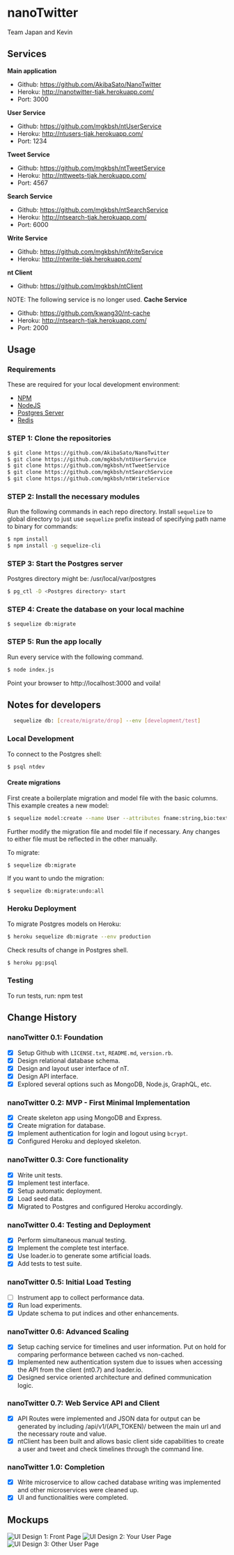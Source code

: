
# nanoTwitter

Team Japan and Kevin

## Services
**Main application**
* Github: https://github.com/AkibaSato/NanoTwitter
* Heroku: http://nanotwitter-tjak.herokuapp.com/
* Port: 3000

**User Service**
* Github: https://github.com/mgkbsh/ntUserService
* Heroku: http://ntusers-tjak.herokuapp.com/
* Port: 1234

**Tweet Service**
* Github: https://github.com/mgkbsh/ntTweetService
* Heroku: http://nttweets-tjak.herokuapp.com/
* Port: 4567

**Search Service**
* Github: https://github.com/mgkbsh/ntSearchService
* Heroku: http://ntsearch-tjak.herokuapp.com/
* Port: 6000

**Write Service**
* Github: https://github.com/mgkbsh/ntWriteService
* Heroku: http://ntwrite-tjak.herokuapp.com/

**nt Client**
* Github: https://github.com/mgkbsh/ntClient

NOTE: The following service is no longer used.
**Cache Service**
* Github: https://github.com/kwang30/nt-cache
* Heroku: http://ntsearch-tjak.herokuapp.com/
* Port: 2000





## Usage
### Requirements
These are required for your local development environment:

* [NPM](https://www.npmjs.com/)
* [NodeJS](https://nodejs.org/)
* [Postgres Server](https://www.postgresql.org/)
* [Redis](https://redis.io/)

### STEP 1: Clone the repositories
```sh
$ git clone https://github.com/AkibaSato/NanoTwitter
$ git clone https://github.com/mgkbsh/ntUserService
$ git clone https://github.com/mgkbsh/ntTweetService
$ git clone https://github.com/mgkbsh/ntSearchService
$ git clone https://github.com/mgkbsh/ntWriteService

```

### STEP 2: Install the necessary modules
Run the following commands in each repo directory.
Install `sequelize` to global directory to just use `sequelize` prefix instead of specifying path name to binary for commands:
```sh
$ npm install
$ npm install -g sequelize-cli
```

### STEP 3: Start the Postgres server
Postgres directory might be: /usr/local/var/postgres
```sh
$ pg_ctl -D <Postgres directory> start
```

### STEP 4: Create the database on your local machine
```sh
$ sequelize db:migrate
```

### STEP 5: Run the app locally
Run every service with the following command.
```sh
$ node index.js
```
Point your browser to http://localhost:3000 and voila!

## Notes for developers
```sh
  sequelize db: [create/migrate/drop] --env [development/test]
```

### Local Development
To connect to the Postgres shell:
```sh
$ psql ntdev
```

#### Create migrations
First create a boilerplate migration and model file with the basic columns. This example creates a new model:
```sh
$ sequelize model:create --name User --attributes fname:string,bio:text
```

Further modify the migration file and model file if necessary. Any changes to either file must be reflected in the other manually.

To migrate:
```sh
$ sequelize db:migrate
```
If you want to undo the migration:
```
$ sequelize db:migrate:undo:all
```

### Heroku Deployment
To migrate Postgres models on Heroku:
```sh
$ heroku sequelize db:migrate --env production
```
Check results of change in Postgres shell.
```sh
$ heroku pg:psql
```

### Testing
To run tests, run:
npm test

## Change History
### nanoTwitter 0.1: Foundation
- [x] Setup Github with `LICENSE.txt`, `README.md`, `version.rb`.
- [x] Design relational database schema.
- [x] Design and layout user interface of nT.
- [x] Design API interface.
- [x] Explored several options such as MongoDB, Node.js, GraphQL, etc.

### nanoTwitter 0.2: MVP - First Minimal Implementation
- [x] Create skeleton app using MongoDB and Express.
- [x] Create migration for database.
- [x] Implement authentication for login and logout using `bcrypt`.
- [x] Configured Heroku and deployed skeleton.

### nanoTwitter 0.3: Core functionality
- [x] Write unit tests.
- [x] Implement test interface.
- [x] Setup automatic deployment.
- [x] Load seed data.
- [x] Migrated to Postgres and configured Heroku accordingly.

### nanoTwitter 0.4: Testing and Deployment
- [x] Perform simultaneous manual testing.
- [x] Implement the complete test interface.
- [x] Use loader.io to generate some artificial loads.
- [x] Add tests to test suite.

### nanoTwitter 0.5: Initial Load Testing
- [ ] Instrument app to collect performance data.
- [x] Run load experiments.
- [x] Update schema to put indices and other enhancements.

### nanoTwitter 0.6: Advanced Scaling
- [x] Setup caching service for timelines and user information. Put on hold for comparing performance between cached vs non-cached.
- [x] Implemented new authentication system due to issues when accessing the API from the client (nt0.7) and loader.io.
- [x] Designed service oriented architecture and defined communication logic.

### nanoTwitter 0.7: Web Service API and Client
- [x] API Routes were implemented and JSON data for output can be generated by including /api/v1/(API_TOKEN)/ between the main url and the necessary route and value.
- [x] ntClient has been built and allows basic client side capabilities to create a user and tweet and check timelines through the command line.

### nanoTwitter 1.0: Completion
 - [x] Write microservice to allow cached database writing was implemented and other microservices were cleaned up.
 - [x] UI and functionalities were completed.

## Mockups
![UI Design 1: Front Page](design/ui_design_1.png)
![UI Design 2: Your User Page](design/ui_design_2.png)
![UI Design 3: Other User Page](design/ui_design_3.png)
